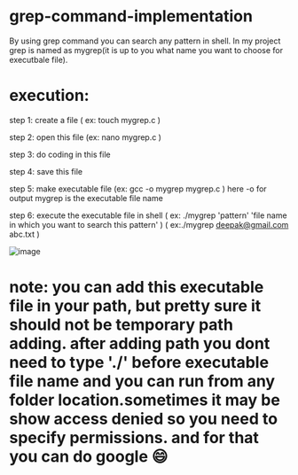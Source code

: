# grep-command-implementation
By using grep command you can search any pattern in shell. In my project grep is named as mygrep(it is up to you what name you want to choose for executbale file).


# execution:
step 1: create a file ( ex: touch mygrep.c )

step 2: open this file (ex: nano mygrep.c )

step 3: do coding in this file

step 4: save this file

step 5: make executable file (ex: gcc -o mygrep mygrep.c )
        here -o for output
        mygrep is the executable file name
        
       
step 6: execute the executable file in shell ( ex: ./mygrep 'pattern' 'file name in which you want to search this pattern' )
        ( ex:./mygrep deepak@gmail.com abc.txt )
        
   ![image](https://user-images.githubusercontent.com/79707576/121463364-89aa8880-c9cf-11eb-9c27-928bbfda7ad3.PNG)




# note: you can add this executable file in your path, but pretty sure it should not be temporary path adding. after adding path you dont need to type './' before executable file name and you can run from any folder location.sometimes it may be show access denied so you need to specify permissions. and for that you can do google 😄
      
